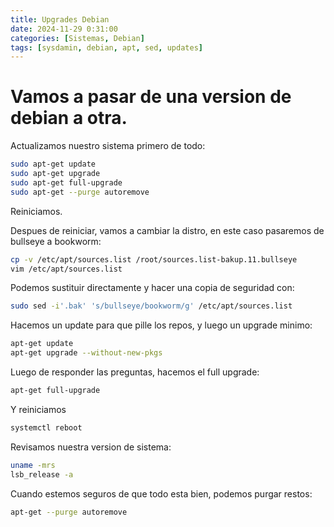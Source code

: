 ```yaml
---
title: Upgrades Debian
date: 2024-11-29 0:31:00
categories: [Sistemas, Debian]
tags: [sysdamin, debian, apt, sed, updates]
---
```


# Vamos a pasar de una version de debian a otra.  

Actualizamos nuestro sistema primero de todo:
```bash
sudo apt-get update
sudo apt-get upgrade
sudo apt-get full-upgrade
sudo apt-get --purge autoremove
```

Reiniciamos.

Despues de reiniciar, vamos a cambiar la distro, en este caso pasaremos de bullseye a bookworm:
```bash
cp -v /etc/apt/sources.list /root/sources.list-bakup.11.bullseye
vim /etc/apt/sources.list
```
Podemos sustituir directamente y hacer una copia de seguridad con:
```bash
sudo sed -i'.bak' 's/bullseye/bookworm/g' /etc/apt/sources.list
```
Hacemos un update para que pille los repos, y luego un upgrade minimo:
```bash
apt-get update
apt-get upgrade --without-new-pkgs
```

Luego de responder las preguntas, hacemos el full upgrade:
```bash
apt-get full-upgrade
```

Y reiniciamos
```bash
systemctl reboot
```
Revisamos nuestra version de sistema:

```bash
uname -mrs
lsb_release -a
```

Cuando estemos seguros de que todo esta bien, podemos purgar restos:
```bash
apt-get --purge autoremove
```

